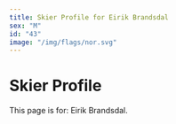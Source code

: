 ```yaml
---
title: Skier Profile for Eirik Brandsdal
sex: "M"
id: "43"
image: "/img/flags/nor.svg" 
---
```


# Skier Profile

This page is for: Eirik Brandsdal.
    